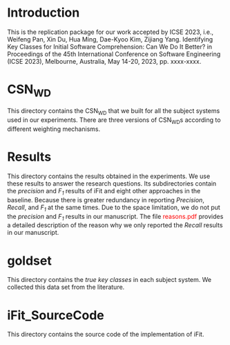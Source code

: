 # Introduction
This is the replication package for our work accepted by ICSE 2023, i.e., Weifeng Pan, Xin Du, Hua Ming, Dae-Kyoo Kim, Zijiang Yang. Identifying Key Classes for Initial Software Comprehension: Can We Do It Better? in Proceedings of the 45th International Conference on Software Engineering (ICSE 2023), Melbourne, Australia, May 14-20, 2023, pp. xxxx-xxxx.

# CSN<sub>WD</sub>
This directory contains the CSN<sub>WD</sub> that we built for all the subject systems used in our experiments. There are three versions of CSN<sub>WD</sub>s according to different weighting mechanisms.

# Results
This directory contains the results obtained in the experiments. We use these results to answer the research questions. Its subdirectories contain the <i>precision</i> and <i>F<sub>1</sub></i> results of iFit and eight other approaches in the baseline. Because there is greater redundancy in reporting <i>Precision</i>, <i>Recall</i>, and <i>F<sub>1</sub></i> at the same times. Due to the space limitation, we do not put the <i>precision</i> and <i>F<sub>1</sub></i> results in our manuscript. The file <font color="#FF0000">reasons.pdf</font> provides a detailed description of the reason why we only reported the <i>Recall</i> results in our manuscript.

# goldset
This directory contains the <i>true key classes</i> in each subject system. We collected this data set from the literature.

# iFit_SourceCode
This directory contains the source code of the implementation of iFit.
